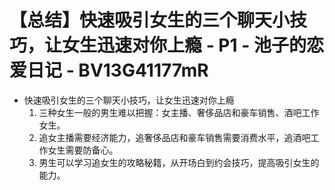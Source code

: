 # 【总结】快速吸引女生的三个聊天小技巧，让女生迅速对你上瘾 - P1 - 池子的恋爱日记 - BV13G41177mR

-   快速吸引女生的三个聊天小技巧，让女生迅速对你上瘾
    1.  三种女生一般的男生难以把握：女主播、奢侈品店和豪车销售、酒吧工作女生。
    2.  追女主播需要经济能力，追奢侈品店和豪车销售需要消费水平，追酒吧工作女生需要防备心。
    3.  男生可以学习追女生的攻略秘籍，从开场白到约会技巧，提高吸引女生的能力。